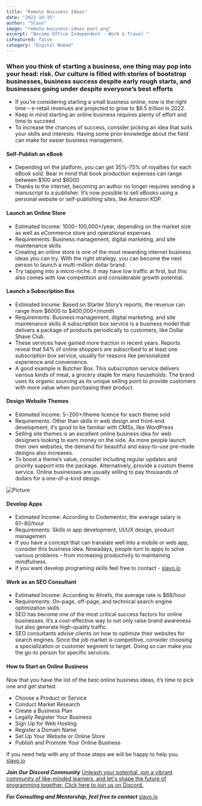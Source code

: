 ```yaml
---
title: "Remote Business Ideas"
date: "2022-10-15"
author: "Slavo"
image: "remote-business-ideas-post.png"
excerpt: "Become Office Independent - Work & Travel "
isFeatured: false
category: "Digital Nomad"
---
```


### When you think of starting a business, one thing may pop into your head: risk. Our culture is filled with stories of bootstrap businesses, business success despite early rough starts, and businesses going under despite everyone’s best efforts

- If you’re considering starting a small business online, now is the right time – e-retail revenues are projected to grow to $6.5 trillion in 2022.
- Keep in mind starting an online business requires plenty of effort and time to succeed
- To increase the chances of success, consider picking an idea that suits your skills and interests. Having some prior knowledge about the field can make for easier business management.

#### Self-Publish an eBook

- Depending on the platform, you can get 35%-75% of royalties for each eBook sold. Bear in mind that book production expenses can range between $100 and $6000
- Thanks to the internet, becoming an author no longer requires sending a manuscript to a publisher. It’s now possible to sell eBooks using a personal website or self-publishing sites, like Amazon KDP.

#### Launch an Online Store

- Estimated Income: $1000-$100,000+/year, depending on the market size as well as eCommerce store and operational expenses
- Requirements: Business management, digital marketing, and site maintenance skills
- Creating an online store is one of the most rewarding internet business ideas you can try. With the right strategy, you can become the next person to launch a multi-million dollar brand.
- Try tapping into a micro-niche. It may have low traffic at first, but this also comes with low competition and considerable growth potential.

#### Launch a Subscription Box

- Estimated Income: Based on Starter Story’s reports, the revenue can range from $6000 to $400,000+/month
- Requirements: Business management, digital marketing, and site maintenance skills
  A subscription box service is a business model that delivers a package of products periodically to customers, like Dollar Shave Club.
- These services have gained more traction in recent years. Reports reveal that 54% of online shoppers are subscribed to at least one subscription box service, usually for reasons like personalized experience and convenience.
- A good example is Butcher Box. This subscription service delivers various kinds of meat, a grocery staple for many households. The brand uses its organic sourcing as its unique selling point to provide customers with more value when purchasing their product.

#### Design Website Themes

- Estimated Income: $5-$200+/theme licence for each theme sold
- Requirements: Other than skills in web design and front-end development, it’s good to be familiar with CMSs, like WordPress
- Selling site themes is an excellent online business idea for web designers looking to earn money on the side. As more people launch their own websites, the demand for beautiful and easy-to-use pre-made designs also increases.
- To boost a theme’s value, consider including regular updates and priority support into the package. Alternatively, provide a custom theme service. Online businesses are usually willing to pay thousands of dollars for a one-of-a-kind design.

![Picture](/images/post-img/programing-post.png)

#### Develop Apps

- Estimated Income: According to Codementor, the average salary is $61-$80/hour
- Requirements: Skills in app development, UI/UX design, product managemen
- If you have a concept that can translate well into a mobile or web app, consider this business idea. Nowadays, people turn to apps to solve various problems – from increasing productivity to maintaining mindfulness.
- if you want develop programing skills feel free to contact - [slavo.io](https://www.slavo.io/contact)

#### Work as an SEO Consultant

- Estimated Income: According to Ahrefs, the average rate is $68/hour
- Requirements: On-page, off-page, and technical search engine optimization skills
- SEO has become one of the most critical success factors for online businesses. It’s a cost-effective way to not only raise brand awareness but also generate high-quality traffic.
- SEO consultants advise clients on how to optimize their websites for search engines. Since the job market is competitive, consider choosing a specialization or customer segment to target. Doing so can make you the go-to person for specific services.

#### How to Start an Online Business

Now that you have the list of the best online business ideas, it’s time to pick one and get started:

- Choose a Product or Service
- Conduct Market Research
- Create a Business Plan
- Legally Register Your Business
- Sign Up for Web Hosting
- Register a Domain Name
- Set Up Your Website or Online Store
- Publish and Promote Your Online Business

If you need help with any of those steps we will be happy to help you. [slavo.io](https://www.slavo.io/contact)

**_Join Our Discord Community_** [Unleash your potential, join a vibrant community of like-minded learners, and let's shape the future of programming together. Click here to join us on Discord.](https://discord.gg/M7keEuaw)

**_For Consulting and Mentorship, feel free to contact_** [slavo.io](/contact)
